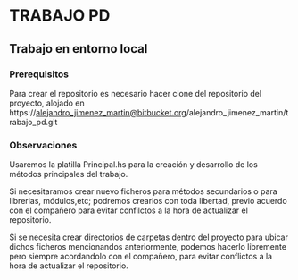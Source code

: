 # TRABAJO PD

## Trabajo en entorno local

### Prerequisitos
Para crear el repositorio es necesario hacer clone del repositorio del proyecto, alojado en
https://alejandro_jimenez_martin@bitbucket.org/alejandro_jimenez_martin/trabajo_pd.git

### Observaciones
Usaremos la platilla Principal.hs para la creación y desarrollo de los métodos principales del trabajo.

Si necesitaramos crear nuevo ficheros para métodos secundarios o para librerias, módulos,etc; podremos 
crearlos con toda libertad, previo acuerdo con el compañero para evitar confilctos a la hora de actualizar 
el repositorio.

Si se necesita crear directorios de carpetas dentro del proyecto para ubicar dichos ficheros mencionandos
anteriormente, podemos hacerlo libremente pero siempre acordandolo con el compañero, para evitar conflictos
a la hora de actualizar el repositorio.